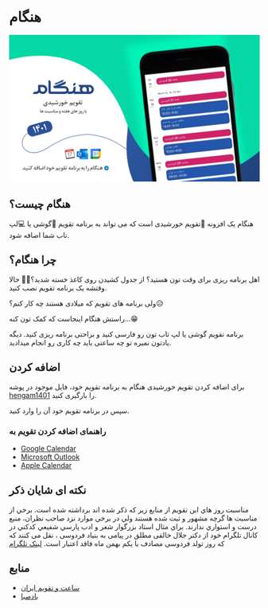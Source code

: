 # هنگام

![banner](./docs/banner.jpg)

## هنگام چیست؟
هنگام یک افزونه 📆تقویم خورشیدی است که می تواند به برنامه تقویم 📱گوشی یا 💻لپ تاب شما اضافه شود.
## چرا هنگام؟
اهل برنامه ریزی برای وقت تون هستید؟ از جدول کشیدن روی کاغذ خسته شدید؟🤦‍♂️ حالا وقتشه یک برنامه تقویم نصب کنید.

ولی برنامه های تقویم که میلادی هستند چه کار کنم؟😥

راستش هنگام اینجاست که کمک تون کنه...😁

برنامه تقویم گوشی یا لپ تاب تون رو فارسی کنید و براحتی برنامه ریزی کنید.
دیگه یادتون نمیره تو چه ساعتی باید چه کاری رو انجام میدادید.

## اضافه کردن
برای اضافه کردن تقویم خورشیدی هنگام به برنامه تقویم خود، فایل موجود در پوشه 
[hengam1401](./hengam1401/)
را بارگیری کنید.

سپس در برنامه تقویم خود آن را وارد کنید.
### راهنمای اضافه کردن تقویم به
- [Google Calendar](https://support.google.com/calendar/answer/37118?hl=en&co=GENIE.Platform%3DDesktop)
- [Microsoft Outlook](https://support.microsoft.com/en-us/office/import-calendars-into-outlook-8e8364e1-400e-4c0f-a573-fe76b5a2d379)
- [Apple Calendar](https://support.apple.com/en-gb/guide/calendar/icl1023/mac)


## نکته ای شایان ذکر
مناسبت روز هاي اين تقويم از منابع زير كه ذكر شده اند برداشته شده است.
برخي از مناسبت ها گرچه مشهور و ثبت شده هستند ولي در برخي موارد نزد صاحب نظران، منبع درست و استواري ندارند.
براي مثال استاد بزرگوار شعر و ادب پارسي شفيعي كدكني در کانال تلگرام خود از دکتر جلال خالقی مطلق در پیامی به بنیاد فردوسی
، نقل می کنند که که روز تولد فردوسی مصادف با یکم بهمن ماه فاقد اعتبار است.
[لینک تلگرام](https://t.me/shafiei_kadkani/2303)

## منابع
- [ساعت و تقویم ایران](https://www.time.ir/)
- [بادصبا](https://badesaba.ir/)
